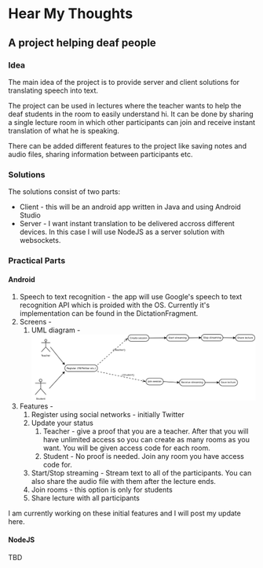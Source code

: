 # Hear My Thoughts

## A project helping deaf people

### Idea

The main idea of the project is to provide server and client solutions for translating speech into text.

The project can be used in lectures where the teacher wants to help the deaf students in the room to easily understand hi. It can be done by sharing a single lecture room in which other participants can join and receive instant translation of what he is speaking.

There can be added different features to the project like saving notes and audio files, sharing information between participants etc.

### Solutions

The solutions consist of two parts:

 * Client - this will be an android app written in Java and using Android Studio
 * Server - I want instant translation to be delivered accross different devices. In this case I will use NodeJS as a server solution with websockets.
 
### Practical Parts

#### Android



1. Speech to text recognition - the app will use Google's speech to text recognition API which is proided with the OS. Currently it's implementation can be found in the DictationFragment. 
2. Screens -
	1. UML diagram - [<img src="./docs/Base.png">](./docs/Base.png)
3. Features -
    1. Register using social networks - initially Twitter
    2. Update your status
        1. Teacher - give a proof that you are a teacher. After that you will have unlimited access so you can create as many rooms as you want. You will be given access code for each room.
        2. Student - No proof is needed. Join any room you have access code for.
    3. Start/Stop streaming - Stream text to all of the participants. You can also share the audio file with them after the lecture ends.
    4. Join rooms - this option is only for students
    5. Share lecture with all participants 

I am currently working on these initial features and I will post my update here.

#### NodeJS
TBD

 
 

